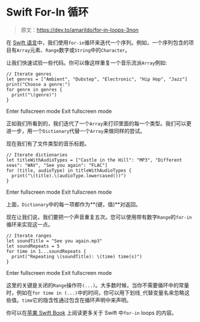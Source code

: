 # Swift For-In 循环

> 原文：<https://dev.to/amarildo/for-in-loops-3non>

在 [Swift 语言](https://developer.apple.com/swift/)中，我们使用`for-in`循环来迭代一个序列。例如，一个序列包含的项目有`Array`元素、`Range`数字或`String`中的`Character`。

让我们快速试验一些代码。你可以像这样重复一个音乐流派`Array`例如:

```
// Iterate genres
let genres = ["Ambient", "Dubstep", "Electronic", "Hip Hop", "Jazz"]
print("Choose a genre:")
for genre in genres {
  print("\(genre)")
} 
```

Enter fullscreen mode Exit fullscreen mode

正如我们所看到的，我们迭代了一个`Array`来打印里面的每一个类型。我们可以更进一步，用一个`Dictionary`代替一个`Array`来做同样的尝试。

现在我们有了文件类型的音乐标题。

```
// Iterate dictionaries
let titleWithAudioTypes = ["Castle in the Hill": "MP3", "Different seas": "WAV", "See you again": "FLAC"]
for (title, audioType) in titleWithAudioTypes {
  print("\(title).\(audioType.lowercased())")
} 
```

Enter fullscreen mode Exit fullscreen mode

上面，`Dictionary`中的每一项都作为**(键，值)**对返回。

现在让我们说，我们要把一个声音重复五次。您可以使用带有数字`Range`的`for-in`循环来实现这一点。

```
// Iterate ranges
let soundTitle = "See you again.mp3"
let soundRepeats = 5
for time in 1...soundRepeats {
  print("Repeating \(soundTitle): \(time) time(s)")
} 
```

Enter fullscreen mode Exit fullscreen mode

这里的关键是关闭的`Range`操作符`(...)`。大多数时候，当你不需要循环中的常量时，例如在`for time in (...)`中的时间，你可以用下划线`_`代替变量名来忽略这些值。`time`它的隐含性通过包含在循环声明中来声明。

你可以在[苹果 Swift Book](https://docs.swift.org/swift-book/LanguageGuide/ControlFlow.html) 上阅读更多关于 Swift 中`for-in` loops 的内容。